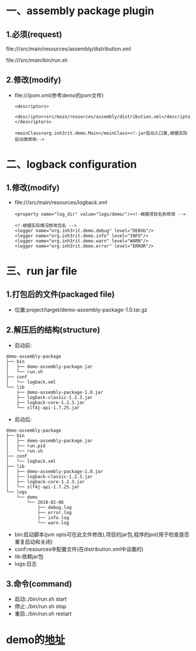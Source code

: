 一、assembly package plugin
===

1.必须(request)
---

file:///src/main/resources/assembly/distribution.xml

file:///src/main/bin/run.sh

2.修改(modify)
---

- file:///pom.xml(参考demo的pom文件)

    ```
    <descriptors>
        <descriptor>src/main/resources/assembly/distribution.xml</descriptor>
    </descriptors>
    ```
    `<mainClass>org.inh3rit.demo.Main</mainClass><!-jar启动入口类,根据实际启动类修改-->`
    
二、logback configuration
===

1.修改(modify)
---

- file:///src/main/resources/logback.xml

    `<property name="log_dir" value="logs/demo/"/><!-根据项目名称修改 -->`
    ```
    <!-根据实际情况修改包名 -->
    <logger name="org.inh3rit.demo.debug" level="DEBUG"/>
    <logger name="org.inh3rit.demo.info" level="INFO"/>
    <logger name="org.inh3rit.demo.warn" level="WARN"/>
    <logger name="org.inh3rit.demo.error" level="ERROR"/>
    ```
    
三、run jar file
===

1.打包后的文件(packaged file)
---

- 位置:project/target/demo-assembly-package-1.0.tar.gz

2.解压后的结构(structure)
---

- 启动前:
```
demo-assembly-package
├── bin
│   ├── demo-assembly-package.jar
│   └── run.sh
├── conf
│   └── logback.xml
└── lib
    ├── demo-assembly-package-1.0.jar
    ├── logback-classic-1.2.3.jar
    ├── logback-core-1.2.3.jar
    └── slf4j-api-1.7.25.jar
```
    
- 启动后:
```
demo-assembly-package
├── bin
│   ├── demo-assembly-package.jar
│   ├── run.pid
│   └── run.sh
├── conf
│   └── logback.xml
├── lib
│   ├── demo-assembly-package-1.0.jar
│   ├── logback-classic-1.2.3.jar
│   ├── logback-core-1.2.3.jar
│   └── slf4j-api-1.7.25.jar
└── logs
    └── demo
        └── 2018-02-06
            ├── debug.log
            ├── error.log
            ├── info.log
            └── warn.log
```

    
- bin:启动脚本(jvm opts可在此文件修改),项目的jar包,程序的pid(用于检查是否重复启动和关闭)
- conf:resources中配置文件(在distribution.xml中设置的)
- lib:依赖jar包
- logs:日志


3.命令(command)
---

- 启动:./bin/run.sh start
- 停止:./bin/run.sh stop
- 重启:./bin/run.sh restart




**demo的[地址](https://github.com/inh3rit/demo-assembly-package)**
===


    
    
